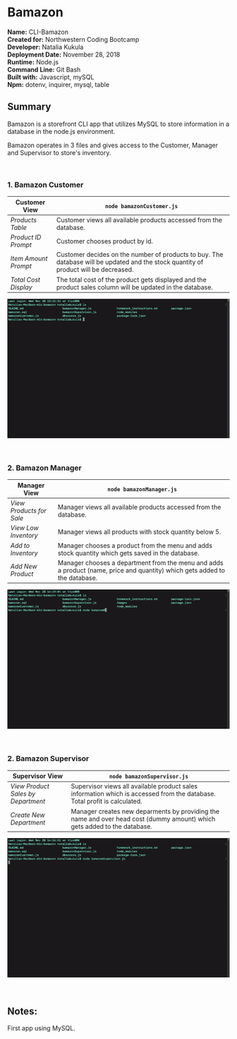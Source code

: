 # Bamazon
**Name:** CLI-Bamazon \
**Created for:** Northwestern Coding Bootcamp \
**Developer:** Natalia Kukula \
**Deployment Date:**  November 28, 2018 \
**Runtime:** Node.js\
**Command Line:** Git Bash\
**Built with:** Javascript, mySQL\
**Npm:** dotenv, inquirer, mysql, table

## Summary
Bamazon is a storefront CLI app that utilizes MySQL to store information in a database in the node.js environment.

Bamazon operates in 3 files and gives access to the Customer, Manager and Supervisor to store's inventory.

&nbsp;

### 1. Bamazon Customer

| Customer View | `node bamazonCustomer.js` |
| --- | --- |
| _Products Table_ | Customer views all available products accessed from the database. |
| _Product ID Prompt_ | Customer chooses product by id. |
| _Item Amount Prompt_ | Customer decides on the number of products to buy. The database will be updated and the stock quantity of product will be decreased.|
| _Total Cost Display_ | The total cost of the product gets displayed and the product sales column will be updated in the database. |

![Spotify](images/customer.gif)

&nbsp;

### 2. Bamazon Manager

| Manager View | `node bamazonManager.js` |
| --- | --- |
| _View Products for Sale_ | Manager views all available products accessed from the database. |
| _View Low Inventory_ | Manager views all products with stock quantity below 5. |
| _Add to Inventory_ | Manager chooses a product from the menu and adds stock quantity which gets saved in the database.|
| _Add New Product_ | Manager chooses a department from the menu and adds a product (name, price and quantity) which gets added to the database. |

![Spotify](images/manager.gif)

&nbsp;

### 2. Bamazon Supervisor

| Supervisor View | `node bamazonSupervisor.js` |
| --- | --- |
| _View Product Sales by Department_ | Supervisor views all available product sales information which is accessed from the database. Total profit is calculated. |
| _Create New Department_ | Manager creates new deparments by providing the name and over head cost (dummy amount) which gets added to the database. |

![Spotify](images/supervisor.gif)

&nbsp;

## Notes:
First app using MySQL.
